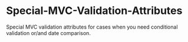 Special-MVC-Validation-Attributes
=================================

Special MVC validation attributes for cases when you need conditional validation or/and date comparison. 
